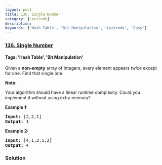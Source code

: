 ```yaml
---
layout: post
title: 136. Single Number
category: [Leetcode]
description: 
keywords: ['Hash Table', 'Bit Manipulation', 'Leetcode', 'Easy']
---
```

### [136. Single Number](https://leetcode.com/problems/single-number)

#### Tags: 'Hash Table', 'Bit Manipulation'

<div class="content__u3I1 question-content__JfgR"><div><p>Given a <strong>non-empty</strong> array of integers, every element appears <em>twice</em> except for one. Find that single one.</p>
<p><strong>Note:</strong></p>
<p>Your algorithm should have a linear runtime complexity. Could you implement it without using extra memory?</p>
<p><strong>Example 1:</strong></p>
<pre><strong>Input:</strong> [2,2,1]
<strong>Output:</strong> 1
</pre>
<p><strong>Example 2:</strong></p>
<pre><strong>Input:</strong> [4,1,2,1,2]
<strong>Output:</strong> 4
</pre>
</div></div>

### Solution

